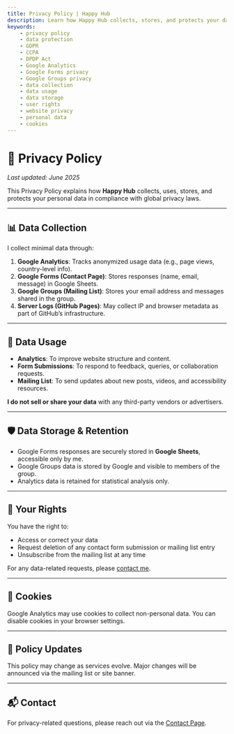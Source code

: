 ```yaml
---
title: Privacy Policy | Happy Hub
description: Learn how Happy Hub collects, stores, and protects your data in accordance with global privacy laws.
keywords: 
    - privacy policy
    - data protection
    - GDPR
    - CCPA
    - DPDP Act
    - Google Analytics
    - Google Forms privacy
    - Google Groups privacy
    - data collection
    - data usage
    - data storage
    - user rights
    - website privacy
    - personal data
    - cookies
---
```


# 🔐 Privacy Policy

_Last updated: June 2025_

This Privacy Policy explains how **Happy Hub** collects, uses, stores, and protects your personal data in compliance with global privacy laws.

---

## 📊 Data Collection

I collect minimal data through:

1. **Google Analytics**: Tracks anonymized usage data (e.g., page views, country-level info).
2. **Google Forms (Contact Page)**: Stores responses (name, email, message) in Google Sheets.
3. **Google Groups (Mailing List)**: Stores your email address and messages shared in the group.
4. **Server Logs (GitHub Pages)**: May collect IP and browser metadata as part of GitHub’s infrastructure.

---

## 🧠 Data Usage

- **Analytics**: To improve website structure and content.
- **Form Submissions**: To respond to feedback, queries, or collaboration requests.
- **Mailing List**: To send updates about new posts, videos, and accessibility resources.

**I do not sell or share your data** with any third-party vendors or advertisers.

---

## 🛡️ Data Storage & Retention

- Google Forms responses are securely stored in **Google Sheets**, accessible only by me.
- Google Groups data is stored by Google and visible to members of the group.
- Analytics data is retained for statistical analysis only.

---

## 🧍 Your Rights

You have the right to:

- Access or correct your data  
- Request deletion of any contact form submission or mailing list entry  
- Unsubscribe from the mailing list at any time  

For any data-related requests, please [contact me](./contact.md).

---

## 🧩 Cookies

Google Analytics may use cookies to collect non-personal data. You can disable cookies in your browser settings.

---

## 🔄 Policy Updates

This policy may change as services evolve. Major changes will be announced via the mailing list or site banner.

---

## 📬 Contact

For privacy-related questions, please reach out via the [Contact Page](../contact.md).